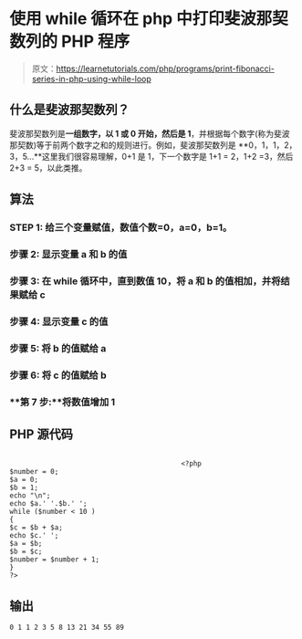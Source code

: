 # 使用 while 循环在 php 中打印斐波那契数列的 PHP 程序

> 原文：<https://learnetutorials.com/php/programs/print-fibonacci-series-in-php-using-while-loop>

## 什么是斐波那契数列？

斐波那契数列是**一组数字，以 1 或 0 开始，然后是 1**，并根据每个数字(称为斐波那契数)等于前两个数字之和的规则进行。例如，斐波那契数列是 **0，1，1，2，3，5...**这里我们很容易理解，0+1 是 1，下一个数字是 1+1 = 2，1+2 =3，然后 2+3 = 5，以此类推。

## 算法

### **STEP 1:** 给三个变量赋值，数值个数=0，a=0，b=1。

### **步骤 2:** 显示变量 a 和 b 的值

### **步骤 3:** 在 while 循环中，直到数值 10，将 a 和 b 的值相加，并将结果赋给 c

### **步骤 4:** 显示变量 c 的值

### **步骤 5:** 将 b 的值赋给 a

### **步骤 6:** 将 c 的值赋给 b

### **第 7 步:**将数值增加 1

## PHP 源代码

```

                                          <?php 
$number = 0; 
$a = 0; 
$b = 1; 
echo "\n"; 
echo $a.' '.$b.' '; 
while ($number < 10 ) 
{ 
$c = $b + $a; 
echo $c.' '; 
$a = $b; 
$b = $c; 
$number = $number + 1; 
}
?> 

```

## 输出

```
0 1 1 2 3 5 8 13 21 34 55 89
```